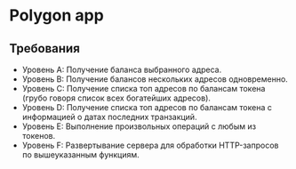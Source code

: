 # Polygon app

## Требования

- Уровень A: Получение баланса выбранного адреса.
- Уровень B: Получение балансов нескольких адресов одновременно.
- Уровень C: Получение списка топ адресов по балансам токена (грубо говоря список всех богатейших адресов).
- Уровень D: Получение списка топ адресов по балансам токена с информацией о датах последних транзакций.
- Уровень E: Выполнение произвольных операций с любым из токенов.
- Уровень F: Развертывание сервера для обработки HTTP-запросов по вышеуказанным функциям.